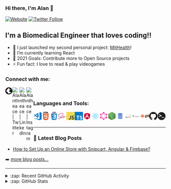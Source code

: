 ### Hi there, I'm Alan 👋

[![Website](https://img.shields.io/website?label=DevAces.com.mx&style=for-the-badge&url=https%3A%2F%2Fdevaces.com.mx)](https://devaces.com.mx)
[![Twitter Follow](https://img.shields.io/twitter/follow/Alantheace13?color=1DA1F2&logo=twitter&style=for-the-badge)](https://twitter.com/intent/follow?original_referer=https%3A%2F%2Fgithub.com%2FAlantheace13&screen_name=Alantheace13)

## I'm a Biomedical Engineer that loves coding!!

- 🔭 I just launched my second personal project: [MitHealth][mithealth]!
- 🌱 I’m currently learning React
- 🥅 2021 Goals: Contribute more to Open Source projects
- ⚡ Fun fact: I love to read & play videogames

### Connect with me:

[<img align="left" alt="devaces.com.mx" width="22px" src="https://raw.githubusercontent.com/iconic/open-iconic/master/svg/globe.svg" />][website]
[<img align="left" alt="Alantheace | Twitter" width="22px" src="https://cdn.jsdelivr.net/npm/simple-icons@v3/icons/twitter.svg" />][twitter]
[<img align="left" alt="Alantheace | LinkedIn" width="22px" src="https://cdn.jsdelivr.net/npm/simple-icons@v3/icons/linkedin.svg" />][linkedin]
[<img align="left" alt="Alantheace | Instagram" width="22px" src="https://cdn.jsdelivr.net/npm/simple-icons@v3/icons/instagram.svg" />][instagram]

<br />

### Languages and Tools:

<img align="left" alt="Visual Studio Code" width="26px" src="https://raw.githubusercontent.com/github/explore/80688e429a7d4ef2fca1e82350fe8e3517d3494d/topics/visual-studio-code/visual-studio-code.png" />
<img align="left" alt="HTML5" width="26px" src="https://raw.githubusercontent.com/github/explore/80688e429a7d4ef2fca1e82350fe8e3517d3494d/topics/html/html.png" />
<img align="left" alt="CSS3" width="26px" src="https://raw.githubusercontent.com/github/explore/80688e429a7d4ef2fca1e82350fe8e3517d3494d/topics/css/css.png" />
<img align="left" alt="Sass" width="26px" src="https://raw.githubusercontent.com/github/explore/80688e429a7d4ef2fca1e82350fe8e3517d3494d/topics/sass/sass.png" />
<img align="left" alt="JavaScript" width="26px" src="https://raw.githubusercontent.com/github/explore/80688e429a7d4ef2fca1e82350fe8e3517d3494d/topics/javascript/javascript.png" />
<img align="left" alt="JavaScript" width="26px" src="https://raw.githubusercontent.com/github/explore/80688e429a7d4ef2fca1e82350fe8e3517d3494d/topics/typescript/typescript.png" />
<img align="left" alt="React" width="26px" src="https://raw.githubusercontent.com/github/explore/80688e429a7d4ef2fca1e82350fe8e3517d3494d/topics/angular/angular.png" />
<img align="left" alt="React" width="26px" src="https://raw.githubusercontent.com/github/explore/80688e429a7d4ef2fca1e82350fe8e3517d3494d/topics/react/react.png" />
<img align="left" alt="GraphQL" width="26px" src="https://raw.githubusercontent.com/github/explore/80688e429a7d4ef2fca1e82350fe8e3517d3494d/topics/graphql/graphql.png" />
<img align="left" alt="Node.js" width="26px" src="https://raw.githubusercontent.com/github/explore/80688e429a7d4ef2fca1e82350fe8e3517d3494d/topics/nodejs/nodejs.png" />
<img align="left" alt="SQL" width="26px" src="https://raw.githubusercontent.com/github/explore/80688e429a7d4ef2fca1e82350fe8e3517d3494d/topics/sql/sql.png" />
<img align="left" alt="MySQL" width="26px" src="https://raw.githubusercontent.com/github/explore/80688e429a7d4ef2fca1e82350fe8e3517d3494d/topics/mysql/mysql.png" />
<img align="left" alt="MongoDB" width="26px" src="https://raw.githubusercontent.com/github/explore/80688e429a7d4ef2fca1e82350fe8e3517d3494d/topics/mongodb/mongodb.png" />
<img align="left" alt="Git" width="26px" src="https://raw.githubusercontent.com/github/explore/80688e429a7d4ef2fca1e82350fe8e3517d3494d/topics/git/git.png" />
<img align="left" alt="GitHub" width="26px" src="https://raw.githubusercontent.com/github/explore/78df643247d429f6cc873026c0622819ad797942/topics/github/github.png" />
<img align="left" alt="Terminal" width="26px" src="https://raw.githubusercontent.com/github/explore/80688e429a7d4ef2fca1e82350fe8e3517d3494d/topics/terminal/terminal.png" />

<br />
<br />

---

### 📕 Latest Blog Posts

<!-- BLOG-POST-LIST:START -->
- [How to Set Up an Online Store with Snipcart, Angular & Firebase?](https://medium.com/@alantheace/how-to-set-up-an-online-store-with-snipcart-angular-firebase-75a403b973f6?source=rss-48044e42e288------2)
<!-- BLOG-POST-LIST:END -->

➡️ [more blog posts...](https://medium.com/feed/@alantheace)

---

<details>
  <summary>:zap: Recent GitHub Activity</summary>
  
<!--START_SECTION:activity-->
1. 🗣 Commented on [#22616](https://github.com/ionic-team/ionic-framework/issues/22616) in [ionic-team/ionic-framework](https://github.com/ionic-team/ionic-framework)
2. ❗️ Opened issue [#22616](https://github.com/ionic-team/ionic-framework/issues/22616) in [ionic-team/ionic-framework](https://github.com/ionic-team/ionic-framework)
3. ❗️ Opened issue [#22594](https://github.com/ionic-team/ionic-framework/issues/22594) in [ionic-team/ionic-framework](https://github.com/ionic-team/ionic-framework)
<!--END_SECTION:activity-->

</details>

<details>
  <summary>:zap: GitHub Stats</summary>

  <img align="left" alt="Alan's GitHub Stats" src="https://github-readme-stats.alanacdz.vercel.app/api?username=AlanAcDz&show_icons=true&hide_border=true" />
  <img align="left" alt="Alan's Top Langs" src="https://github-readme-stats.alanacdz.vercel.app/api/top-langs?username=AlanAcDz&layout=compact&hide_border=true" />

</details>

[website]: https://devaces.com.mx
[mithealth]: https://mithealth.app
[twitter]: https://twitter.com/Alantheace13
[instagram]: https://instagram.com/alantheace13
[linkedin]: https://linkedin.com/in/alan-acuña-díaz
